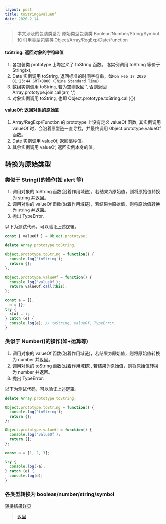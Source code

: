 ```yaml
---
layout: post
title: toString&valueOf
date: 2020.2.14
---
```


> 本文涉及的包装类型为 原始类型包装类 Boolean/Number/String/Symbol 和 引用类型包装类 Object/Array/RegExp/Date/Function

#### toString: 返回对象的字符串值

1. 各包装类 prototype 上均定义了 toString 函数。 各实例调用 toString 等价于 String(x);
2. Date 实例调用 toString, 返回标准的时间字符串，如`Mon Feb 17 2020 01:23:44 GMT+0800 (China Standard Time)`
3. 数组实例调用 toString, 若为空则返回'', 否则返回 Array.prototype.join.call(arr, ',')
4. 对象实例调用 toString, 也即 Object.prototype.toString.call({})

#### valueOf: 返回对象的原始值

1. Array/RegExp/Function 的 prototype 上没有定义 valueOf 函数; 其实例调用 valueOf 时，会沿着原型链一直寻找，并最终调用 Object.prototype.valueOf 函数。
2. Date 实例调用 valueOf, 返回毫秒值。
3. 其余实例调用 valueOf, 返回实例本身的值。

## 转换为原始类型

### 类似于 String()的操作(如 alert 等)

1. 调用对象的 toString 函数(沿着作用域链)，若结果为原始值，则将原始值转换为 string 并返回。
2. 调用对象的 valueOf 函数(沿着作用域链)，若结果为原始值，则将原始值转换为 string 并返回。
3. 抛出 TypeError.

以下为测试代码，可以验证上述逻辑。

```javascript
const { valueOf } = Object.prototype;

delete Array.prototype.toString;

Object.prototype.toString = function() {
  console.log('toString');
  return {};
};

Object.prototype.valueOf = function() {
  console.log('valueOf');
  return valueOf.call(this);
};

const a = [],
  o = {};
try {
  o[a] = 1;
} catch (e) {
  console.log(e); // toString, valueOf, TypeError.
}
```

### 类似于 Number()的操作(如+运算等)

1. 调用对象的 valueOf 函数(沿着作用域链)，若结果为原始值，则将原始值转换为 number 并返回。
2. 调用对象的 toString 函数(沿着作用域链), 若结果为原始值，则将原始值转换为 number 并返回。
3. 抛出 TypeError.

以下为测试代码，可以验证上述逻辑。

```javascript
delete Array.prototype.toString;

Object.prototype.toString = function() {
  console.log('toString');
  return {};
};

Object.prototype.valueOf = function() {
  console.log('valueOf');
  return [];
};

const a = [1, 2, 3];

try {
  console.log(-a);
} catch (e) {
  console.log(e);
}
```

### 各类型转换为 boolean/number/string/symbol

<a href="../类型转换.html" target="__blank">转换结果详见</a>

> [返回]({{site.baseurl}}/ES总结汇总)
